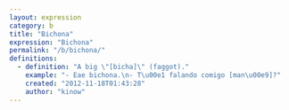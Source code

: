 ```yaml
---
layout: expression
category: b
title: "Bichona"
expression: "Bichona"
permalink: "/b/bichona/"
definitions:
  - definition: "A big \"[bicha]\" (faggot)."
    example: "- Eae bichona.\n- T\u00e1 falando comigo [man\u00e9]?"
    created: "2012-11-18T01:43:28"
    author: "kinow"
---
```

